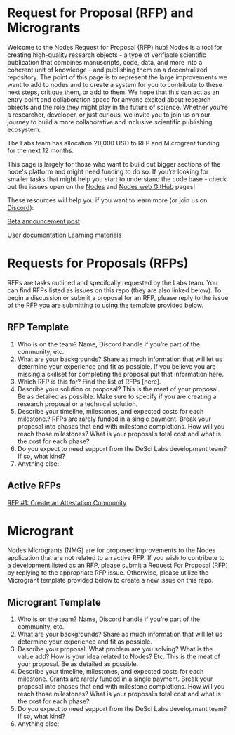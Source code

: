 # Request for Proposal (RFP) and Microgrants

Welcome to the Nodes Request for Proposal (RFP) hub! Nodes is a tool for creating high-quality research objects -  a type of verifiable scientific publication that combines manuscripts, code, data, and more into a coherent unit of knowledge - and publishing them on a decentralized repository. The point of this page is to represent the large improvements we want to add to nodes and to create a system for you to contribute to these next steps, critique them, or add to them. We hope that this can act as an entry point and collaboration space for anyone excited about research objects and the role they might play in the future of science. Whether you're a researcher, developer, or just curious, we invite you to join us on our journey to build a more collaborative and inclusive scientific publishing ecosystem.

The Labs team has allocation 20,000 USD to RFP and Microgrant funding for the next 12 months.

This page is largely for those who want to build out bigger sections of the node's platform and might need funding to do so. If you’re looking for smaller tasks that might help you start to understand the code base - check out the issues open on the [Nodes](https://github.com/desci-labs/nodes) and [Nodes web GitHub](https://github.com/desci-labs/nodes-web/issues) pages!

These resources will help you if you want to learn more (or join us on [Discord](https://discord.gg/A5P9fgB5Cf)):

[Beta announcement post](https://descilabs.substack.com/p/574f74ae-7c4c-4016-9c50-20093d654698)

[User documentation](https://docs.desci.com/using-nodes/getting-started)
[Learning materials](https://docs.desci.com/learn/open-state-repository)

# Requests for Proposals (RFPs)

RFPs are tasks outlined and specifcally requested by the Labs team. You can find RFPs listed as issues on this repo (they are also linked below). To begin a discussion or submit a proposal for an RFP, please reply to the issue of the RFP you are submitting to using the template provided below.

## RFP Template
1. Who is on the team?
Name, Discord handle if you’re part of the community, etc. 
2. What are your backgrounds?
Share as much information that will let us determine your experience and fit as possible. If you believe you are missing a skillset for completing the proposal put that information here. 
3. Which RFP is this for?
Find the list of RFPs [here]<link>.
4. Describe your solution or proposal? 
This is the meat of your proposal. Be as detailed as possible. Make sure to specify if you are creating a research proposal or a technical solution. 
5. Describe your timeline, milestones, and expected costs for each milestone.? 
RFPs are rarely funded in a single payment. Break your proposal into phases that end with milestone completions. How will you reach those milestones? What is your proposal’s total cost and what is the cost for each phase?  
6. Do you expect to need support from the DeSci Labs development team? If so, what kind? 
7. Anything else:

## Active RFPs
[RFP #1: Create an Attestation Community](https://github.com/desci-labs/rfps-and-microgrants/issues/1)

# Microgrant

Nodes Microgrants (NMG) are for proposed improvements to the Nodes application that are not related to an active RFP. If you wish to contribute to a development listed as an RFP, please submit a Request For Proposal (RFP) by replying to the appropriate RFP issue. Otherwise, please utilize the Microgrant template provided below to create a new issue on this repo.

## Microgrant Template
1. Who is on the team?
Name, Discord handle if you’re part of the community, etc.
2. What are your backgrounds?
Share as much information that will let us determine your experience and fit as possible.
3. Describe your proposal.
What problem are you solving? What is the value add? How is your idea related to Nodes? Etc. This is the meat of your proposal. Be as detailed as possible.
5. Describe your timeline, milestones, and expected costs for each milestone.
Grants are rarely funded in a single payment. Break your proposal into phases that end with milestone completions. How will you reach those milestones? What is your proposal’s total cost and what is the cost for each phase?
7. Do you expect to need support from the DeSci Labs development team? If so, what kind?
9. Anything else:
